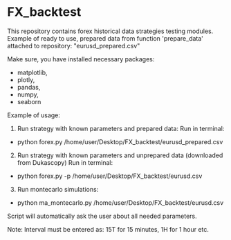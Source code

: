 # FX_backtest
This repository contains forex historical data strategies testing modules.
Example of ready to use, prepared data from function 'prepare_data' attached to repository: "eurusd_prepared.csv" 

Make sure, you have installed necessary packages:
- matplotlib,
- plotly,
- pandas,
- numpy,
- seaborn

Example of usage:
1. Run strategy with known parameters and prepared data:
Run in terminal:
- python forex.py /home/user/Desktop/FX_backtest/eurusd_prepared.csv

2. Run strategy with known parameters and unprepared data (downloaded from Dukascopy)
Run in terminal:
- python forex.py -p /home/user/Desktop/FX_backtest/eurusd.csv

3. Run montecarlo simulations:
- python ma_montecarlo.py /home/user/Desktop/FX_backtest/eurusd.csv

Script will automatically ask the user about all needed parameters.

Note:
Interval must be entered as: 15T for 15 minutes, 1H for 1 hour etc. 



